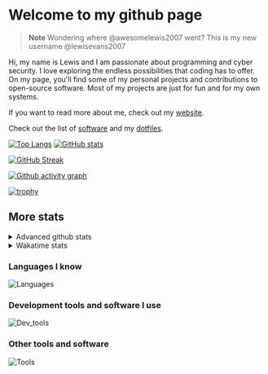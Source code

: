 # Welcome to my github page

> **Note**
> Wondering where @awesomelewis2007 went? This is my new username @lewisevans2007

Hi, my name is Lewis and I am passionate about programming and cyber security. I love exploring the endless possibilities that coding has to offer. On my page, you'll find some of my personal projects and contributions to open-source software. Most of my projects are just for fun and for my own systems.

If you want to read more about me, check out my [website](https://lewisevans2007.github.io/).

Check out the list of [software](https://github.com/lewisevans2007/lewisevans2007/blob/master/software.md) and my [dotfiles](https://github.com/lewisevans2007/dotfiles).

[![Top Langs](https://github-readme-stats.vercel.app/api/top-langs/?username=lewisevans2007&hide=html,css,jupyter%20notebook&langs_count=10&layout=donut&theme=transparent&exclude_repo=GPT-code-repository)](https://github.com/anuraghazra/github-readme-stats) 
[![GitHub stats](https://github-readme-stats.vercel.app/api?username=lewisevans2007&show_icons=true&theme=transparent)](https://github.com/anuraghazra/github-readme-stats)

[![GitHub Streak](https://streak-stats.demolab.com?user=Awesomelewis2007&theme=transparent)](https://git.io/streak-stats)

[![Github activity graph](https://github-readme-activity-graph.vercel.app/graph?username=lewisevans2007&theme=github-compact&area=true)](https://github.com/ashutosh00710/github-readme-activity-graph)

[![trophy](https://github-profile-trophy.vercel.app/?username=lewisevans2007&theme=darkhub)](https://github.com/ryo-ma/github-profile-trophy)

## More stats
<details close>
<summary>Advanced github stats</summary>
<br>
  
![Metrics](https://raw.githubusercontent.com/lewisevans2007/lewisevans2007/master/github-metrics.svg)
  
</details>

<details close>
<summary>Wakatime stats</summary>
<br>

<!--START_SECTION:waka-->

```txt
Python        3 hrs 53 mins   ████████████▓░░░░░░░░░░░░   51.28 %
Markdown      1 hr 23 mins    ████▓░░░░░░░░░░░░░░░░░░░░   18.27 %
JSON          34 mins         ██░░░░░░░░░░░░░░░░░░░░░░░   07.64 %
Other         27 mins         █▒░░░░░░░░░░░░░░░░░░░░░░░   05.99 %
Makefile      18 mins         █░░░░░░░░░░░░░░░░░░░░░░░░   04.14 %
Text          16 mins         █░░░░░░░░░░░░░░░░░░░░░░░░   03.65 %
Bash          10 mins         ▓░░░░░░░░░░░░░░░░░░░░░░░░   02.39 %
INI           6 mins          ▒░░░░░░░░░░░░░░░░░░░░░░░░   01.51 %
Batchfile     6 mins          ▒░░░░░░░░░░░░░░░░░░░░░░░░   01.33 %
C++           5 mins          ▒░░░░░░░░░░░░░░░░░░░░░░░░   01.17 %
CSV           4 mins          ▒░░░░░░░░░░░░░░░░░░░░░░░░   00.98 %
YAML          2 mins          ░░░░░░░░░░░░░░░░░░░░░░░░░   00.65 %
PowerShell    1 min           ░░░░░░░░░░░░░░░░░░░░░░░░░   00.30 %
XML           0 secs          ░░░░░░░░░░░░░░░░░░░░░░░░░   00.19 %
C             0 secs          ░░░░░░░░░░░░░░░░░░░░░░░░░   00.18 %
```

<!--END_SECTION:waka-->
</details>

### Languages I know
![Languages](https://skillicons.dev/icons?i=python,cpp,cs,c,javascript,nodejs,dotnet,bash,css,html,rust)
### Development tools and software I use
![Dev_tools](https://skillicons.dev/icons?i=git,docker,github,googlecloud,vscode,visualstudio,raspberrypi,linux,powershell,replit)
### Other tools and software
![Tools](https://skillicons.dev/icons?i=blender,ps,pr,ai,xd,figma)
